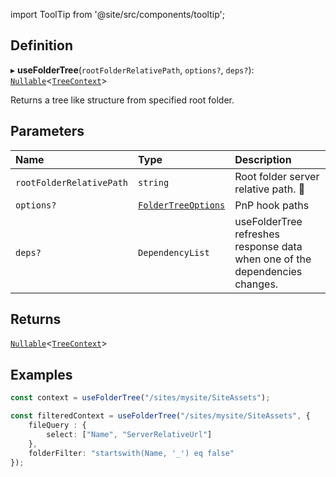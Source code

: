 import ToolTip from '@site/src/components/tooltip';

## Definition

▸ **useFolderTree**(`rootFolderRelativePath`, `options?`, `deps?`): [`Nullable`](../Types/NullableT.md)<[`TreeContext`](../Interfaces/TreeContext.md)\>

Returns a tree like structure from specified root folder.

## Parameters

| Name | Type | Description |
| :------ | :------ | :------ |
| `rootFolderRelativePath` | `string` | Root folder server relative path. <ToolTip text="Changing the value refreshes response data.">🚩</ToolTip> |
| `options?` | [`FolderTreeOptions`](../Interfaces/FolderTreeOptions.md) | PnP hook paths |
| `deps?` | `DependencyList` | useFolderTree refreshes response data when one of the dependencies changes. |

## Returns

[`Nullable`](../Types/NullableT.md)<[`TreeContext`](../Interfaces/TreeContext.md)\>

## Examples

```typescript
const context = useFolderTree("/sites/mysite/SiteAssets");

const filteredContext = useFolderTree("/sites/mysite/SiteAssets", {
	fileQuery : {
		select: ["Name", "ServerRelativeUrl"]
	},
	folderFilter: "startswith(Name, '_') eq false"
});
```